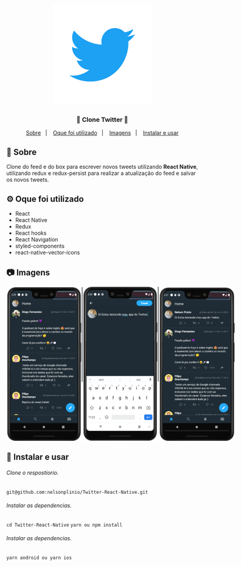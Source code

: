 <h1 align="center">
    <img alt="clone twitter" src="img/twitter-logo.svg" width="260px" />
</h1>

<h3 align="center">
  💙 Clone Twitter 🎉
</h3>

<p align="center">
  <a href="#rocket-sobre-o-desafio">Sobre</a>&nbsp;&nbsp;&nbsp;|&nbsp;&nbsp;&nbsp;
  <a href='#gear-oque-foi-utilizado'>Oque foi utilizado</a>&nbsp;&nbsp;&nbsp;|&nbsp;&nbsp;&nbsp;
  <a href="#camera-imagens">Imagens</a>&nbsp;&nbsp;&nbsp;|&nbsp;&nbsp;&nbsp;
  <a href="#Instalar e usar">Instalar e usar</a>
</p>

## 💙 Sobre

Clone do feed e do box para escrever novos tweets utilizando <strong>React Native</strong>, utilizando redux e redux-persist para realizar a atualização do feed e salvar os novos tweets.

## ⚙️ Oque foi utilizado

- React
- React Native
- Redux
- React hooks
- React Navigation
- styled-components
- react-native-vector-icons

## 📷 Imagens

<div style="display: flex">
  <img style="width: 200px;" src="img/feed.png">
  <br />
  <img  style="width: 200px" src='img/new_twet.png'>
  <br />
  <img style="width: 200px" src='img/feed_2.png'>
  <br />
</div>

## 🚀 Instalar e usar

###### Clone o respostiorio.

`git@github.com:nelsonplinio/Twitter-React-Native.git`

###### Instalar as dependencias.

`cd Twitter-React-Native`
`yarn ou npm install`

###### Instalar as dependencias.

`yarn android ou yarn ios`
